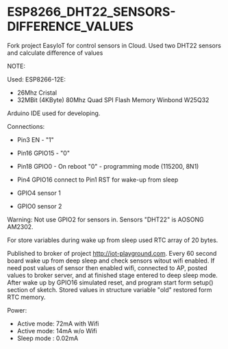 # ESP8266_DHT22_SENSORS-DIFFERENCE_VALUES
Fork project EasyIoT for control sensors in Cloud. Used two DHT22 sensors and calculate difference of values

NOTE:

Used:
 ESP8266-12E:
 - 26Mhz Cristal
 - 32MBit (4KByte) 80Mhz Quad SPI Flash Memory Winbond W25Q32
 
Arduino IDE used for developing. 
 

Connections:
- Pin3  EN - "1"
- Pin16 GPIO15 - "0"
- Pin18 GPIO0 - On reboot "0" - programming mode (115200, 8N1)
- Pin4  GPIO16 connect to Pin1 RST for wake-up from sleep

- GPIO4 sensor 1
- GPIO0 sensor 2

Warning: Not use GPIO2 for sensors in.
Sensors "DHT22" is AOSONG AM2302.

For store variables during wake up from sleep used RTC array of 20 bytes.

Published to broker of project http://iot-playground.com.
Every 60 second board wake up from deep sleep and check sensors witout wifi enabled. If need post values of sensor then enabled wifi, connected to AP, posted values to broker server, and at finished stage entered to deep sleep mode.
After wake up by GPIO16 simulated reset, and program start form setup() section of sketch. Stored values in structure variable "old" restored form RTC memory.


Power:
- Active mode: 72mA with Wifi
- Active mode: 14mA w/o Wifi
- Sleep mode :  0.02mA




